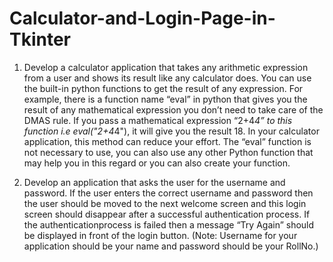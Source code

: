 # Calculator-and-Login-Page-in-Tkinter

1. Develop a calculator application that takes any arithmetic expression from a user and shows its result like any calculator does. You can use the built-in python functions to get the result of any expression. For example, there is a function name “eval” in python that gives you the result of any mathematical expression you don’t need to take care of the DMAS rule. If you pass a mathematical expression “2+4*4” to this function i.e eval("2+4*4"), it will give you the result 18. In your calculator application, this method can reduce your effort. The “eval” function is not necessary to use, you can also use any other Python function that may help you in this regard or you can also create your function.


2. Develop an application that asks the user for the username and password. If the user enters the correct username and password then the user should be moved to the next welcome screen and this login screen should disappear after a successful authentication process. If the authenticationprocess is failed then a message “Try Again” should be displayed in front of the login button. (Note: Username for your application should be your name and password should be your RollNo.)
